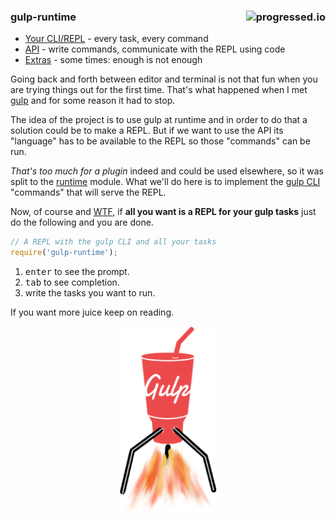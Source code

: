 
### gulp-runtime [<img alt="progressed.io" src="http://progressed.io/bar/75" align="right"/>](https://github.com/fehmicansaglam/progressed.io)

 - [Your CLI/REPL](cli-repl.md) - every task, every command
 - [API](api.md) - write commands, communicate with the REPL using code
 - [Extras](extras.md) - some times: enough is not enough

Going back and forth between editor and terminal is not that fun when you are trying things out for the first time. That's what happened when I met [gulp][x-gulp] and for some reason it had to stop.

The idea of the project is to use gulp at runtime and in order to do that a solution could be to make a REPL. But if we want to use the API its "language" has to be available to the REPL so those "commands" can be run.

*That's too much for a plugin* indeed and could be used elsewhere, so it was split to the [runtime][x-runtime] module. What we'll do here is to implement the [gulp CLI][x-gulp-cli] "commands" that will serve the REPL.

Now, of course and [WTF][x-wtf], if **all you want is a REPL for your gulp tasks** just do the following and you are done.

```js
// A REPL with the gulp CLI and all your tasks
require('gulp-runtime');
```

1. <kbd>enter</kbd> to see the prompt.
1. <kbd>tab</kbd> to see completion.
1. write the tasks you want to run.

If you want more juice keep on reading.

<p align="center">
  <img height="300" src="./gulp-runtime.png"/>
</p>

<!---------------
 Links and stuff
----------------->


[x-gulp]: https://github.com/gulpjs/gulp
[x-gulp-cli]: https://github.com/gulpjs/gulp/blob/master/docs/CLI.md

[x-runtime]: https://github.com/stringparser/runtime
[x-wtf]: https://www.google.es/search?q=wtf&safe=off&espv=2&qscrl=1&biw=1745&bih=861&tbm=isch&tbo=u&source=univ&sa=X&ei=TQNdVLzdPPjIsAStyIDABw&ved=0CDEQsAQ
